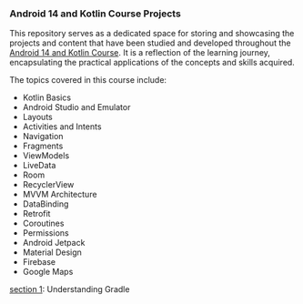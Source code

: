 ### Android 14 and Kotlin Course Projects
This repository serves as a dedicated space for storing and showcasing the projects and content that have been studied and developed throughout the [Android 14 and Kotlin Course](https://www.udemy.com/course-dashboard-redirect/?course_id=2642574). It is a reflection of the learning journey, encapsulating the practical applications of the concepts and skills acquired.

The topics covered in this course include:
- Kotlin Basics
- Android Studio and Emulator
- Layouts
- Activities and Intents
- Navigation
- Fragments
- ViewModels
- LiveData
- Room
- RecyclerView
- MVVM Architecture
- DataBinding
- Retrofit
- Coroutines
- Permissions
- Android Jetpack
- Material Design
- Firebase
- Google Maps

[section 1](READMES/unerstandingGredle.md): Understanding Gradle
